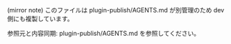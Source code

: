 (mirror note) このファイルは plugin-publish/AGENTS.md が別管理のため dev 側にも複製しています。

参照元と内容同期: plugin-publish/AGENTS.md を参照してください。
